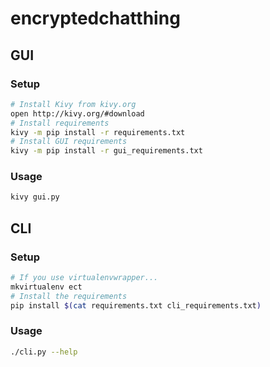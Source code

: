 # encryptedchatthing


## GUI

### Setup

```bash
# Install Kivy from kivy.org
open http://kivy.org/#download
# Install requirements
kivy -m pip install -r requirements.txt
# Install GUI requirements
kivy -m pip install -r gui_requirements.txt
```

### Usage

```bash
kivy gui.py
```


## CLI

### Setup

```bash
# If you use virtualenvwrapper...
mkvirtualenv ect
# Install the requirements
pip install $(cat requirements.txt cli_requirements.txt)
```

### Usage

```bash
./cli.py --help
```

